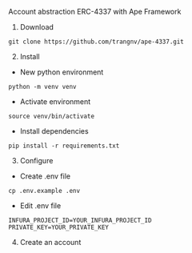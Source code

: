 Account abstraction ERC-4337 with Ape Framework

1. Download

```
git clone https://github.com/trangnv/ape-4337.git
```

2. Install

- New python environment

```
python -m venv venv
```

- Activate environment

```
source venv/bin/activate
```

- Install dependencies

```
pip install -r requirements.txt
```

3. Configure

- Create .env file

```
cp .env.example .env
```

- Edit .env file

```
INFURA_PROJECT_ID=YOUR_INFURA_PROJECT_ID
PRIVATE_KEY=YOUR_PRIVATE_KEY
```

4. Create an account
